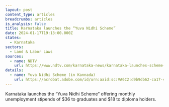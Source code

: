 ```yaml
---
layout: post
content_type: articles
breadcrumbs: articles
is_analysis: false
title: Karnataka launches the “Yuva Nidhi Scheme”
date: 2024-01-17T19:13:00.000Z
states:
  - Karnataka
sectors:
  - Land & Labor Laws
sources:
  - name: NDTV
    url: https://www.ndtv.com/karnataka-news/karnataka-launches-scheme-to-offer-unemployment-stipend-to-graduates-diploma-holders-4849132
details:
  - name: Yuva Nidhi Scheme (in Kannada)
    url: https://acrobat.adobe.com/id/urn:aaid:sc:VA6C2:d9b9db62-ca17-41fb-8846-2576e12a235a
---
```

Karnataka launches the “Yuva Nidhi Scheme” offering monthly unemployment stipends of $36 to graduates and $18 to diploma holders.
